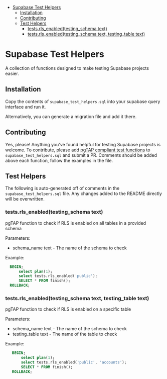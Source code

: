 <!-- START doctoc generated TOC please keep comment here to allow auto update -->
<!-- DON'T EDIT THIS SECTION, INSTEAD RE-RUN doctoc TO UPDATE -->

- [Supabase Test Helpers](#supabase-test-helpers)
  - [Installation](#installation)
  - [Contributing](#contributing)
  - [Test Helpers](#test-helpers)
    - [tests.rls_enabled(testing_schema text)](#testsrls_enabledtesting_schema-text)
    - [tests.rls_enabled(testing_schema text, testing_table text)](#testsrls_enabledtesting_schema-text-testing_table-text)

<!-- END doctoc generated TOC please keep comment here to allow auto update -->

# Supabase Test Helpers
A collection of functions designed to make testing Supabase projects easier.

## Installation
Copy the contents of `supabase_test_helpers.sql` into your supabase query interface and run it.

Alternatively, you can generate a migration file and add it there.

## Contributing
Yes, please! Anything you've found helpful for testing Supabase projects is welcome. To contribute, please add [pgTAP compliant test functions](https://pgtap.org/documentation.html#composeyourself) to `supabase_test_helpers.sql` and submit a PR. Comments should be added above each function, follow the examples in the file.

## Test Helpers
The following is auto-generated off of comments in the `supabase_test_helpers.sql` file. Any changes added to the README directly will be overwritten.

<!-- include: supabase_test_helpers.sql -->

### tests.rls_enabled(testing_schema text)
pgTAP function to check if RLS is enabled on all tables in a provided schema

Parameters:
- schema_name text - The name of the schema to check

Example:
```sql
  BEGIN;
      select plan(1);
      select tests.rls_enabled('public');
      SELECT * FROM finish();
  ROLLBACK;
```

### tests.rls_enabled(testing_schema text, testing_table text)
pgTAP function to check if RLS is enabled on a specific table

Parameters:
- schema_name text - The name of the schema to check
- testing_table text - The name of the table to check

Example:
```sql
   BEGIN;
       select plan(1);
       select tests.rls_enabled('public', 'accounts');
       SELECT * FROM finish();
   ROLLBACK;
```

<!-- /include: supabase_test_helpers.sql -->